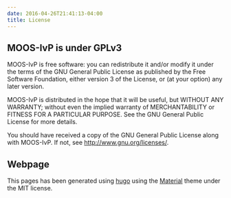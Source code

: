```yaml
---
date: 2016-04-26T21:41:13-04:00
title: License
---
```


## MOOS-IvP is under GPLv3
MOOS-IvP is free software: you can redistribute it and/or modify it under the terms of the GNU General Public License as published by the Free Software Foundation, either version 3 of the License, or (at your option) any later version.

MOOS-IvP is distributed in the hope that it will be useful, but WITHOUT ANY WARRANTY; without even the implied warranty of MERCHANTABILITY or FITNESS FOR A PARTICULAR PURPOSE.  See the GNU General Public License for more details.

You should have received a copy of the GNU General Public License along with MOOS-IvP.  If not, see <http://www.gnu.org/licenses/>.


## Webpage
This pages has been generated using [hugo](http://gohugo.io/) using the [Material](http://github.com/digitalcraftsman/hugo-material-docs) theme under the MIT license.
